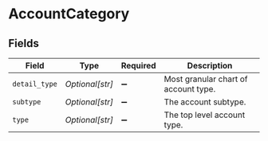 # AccountCategory


## Fields

| Field                                | Type                                 | Required                             | Description                          |
| ------------------------------------ | ------------------------------------ | ------------------------------------ | ------------------------------------ |
| `detail_type`                        | *Optional[str]*                      | :heavy_minus_sign:                   | Most granular chart of account type. |
| `subtype`                            | *Optional[str]*                      | :heavy_minus_sign:                   | The account subtype.                 |
| `type`                               | *Optional[str]*                      | :heavy_minus_sign:                   | The top level account type.          |